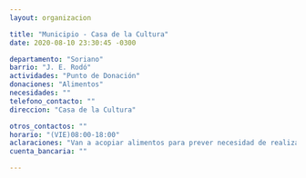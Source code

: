 ```yaml
---
layout: organizacion

title: "Municipio - Casa de la Cultura"
date: 2020-08-10 23:30:45 -0300

departamento: "Soriano"
barrio: "J. E. Rodó"
actividades: "Punto de Donación"
donaciones: "Alimentos"
necesidades: ""
telefono_contacto: ""
direccion: "Casa de la Cultura"

otros_contactos: ""
horario: "(VIE)08:00-18:00"
aclaraciones: "Van a acopiar alimentos para prever necesidad de realizar Olla Popular"
cuenta_bancaria: ""

---
```

